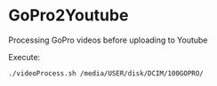 # GoPro2Youtube
Processing GoPro videos before uploading to Youtube

Execute:

```./videoProcess.sh /media/USER/disk/DCIM/100GOPRO/```
